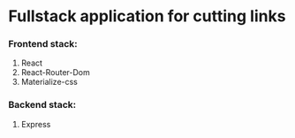 # Fullstack application for cutting links

### Frontend stack:
1) React
2) React-Router-Dom
3) Materialize-css

### Backend stack:
1) Express